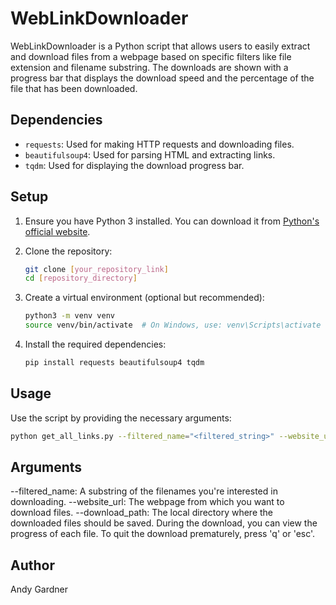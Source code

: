 # WebLinkDownloader

WebLinkDownloader is a Python script that allows users to easily extract and download files from a webpage based on specific filters like file extension and filename substring. The downloads are shown with a progress bar that displays the download speed and the percentage of the file that has been downloaded.

## Dependencies

- `requests`: Used for making HTTP requests and downloading files.
- `beautifulsoup4`: Used for parsing HTML and extracting links.
- `tqdm`: Used for displaying the download progress bar.

## Setup

1. Ensure you have Python 3 installed. You can download it from [Python's official website](https://www.python.org/downloads/).

2. Clone the repository:

    ```bash
    git clone [your_repository_link]
    cd [repository_directory]
    ```

3. Create a virtual environment (optional but recommended):

    ```bash
    python3 -m venv venv
    source venv/bin/activate  # On Windows, use: venv\Scripts\activate
    ```

4. Install the required dependencies:

    ```bash
    pip install requests beautifulsoup4 tqdm
    ```

## Usage

Use the script by providing the necessary arguments:

```bash
python get_all_links.py --filtered_name="<filtered_string>" --website_url="<website_url>" --download_path="/path/to/download/folder/"
```

## Arguments

--filtered_name: A substring of the filenames you're interested in downloading.
--website_url: The webpage from which you want to download files.
--download_path: The local directory where the downloaded files should be saved.
During the download, you can view the progress of each file. To quit the download prematurely, press 'q' or 'esc'.

## Author

Andy Gardner
